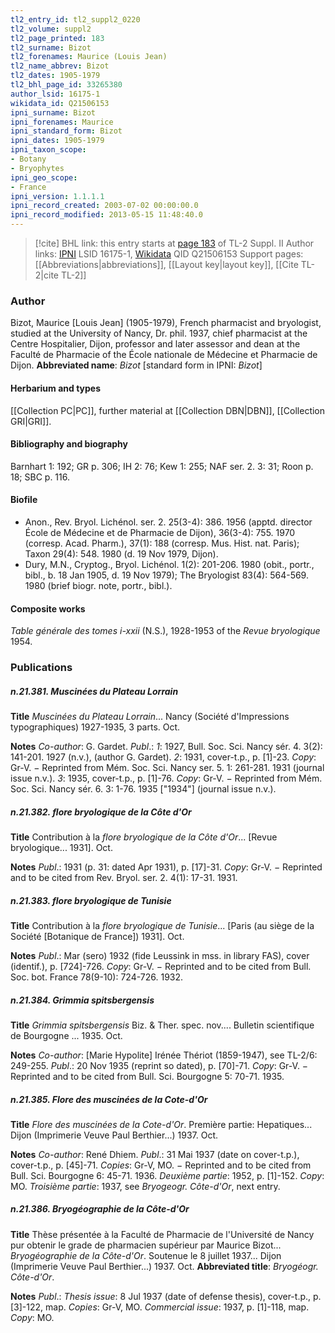 ```yaml
---
tl2_entry_id: tl2_suppl2_0220
tl2_volume: suppl2
tl2_page_printed: 183
tl2_surname: Bizot
tl2_forenames: Maurice (Louis Jean)
tl2_name_abbrev: Bizot
tl2_dates: 1905-1979
tl2_bhl_page_id: 33265380
author_lsid: 16175-1
wikidata_id: Q21506153
ipni_surname: Bizot
ipni_forenames: Maurice
ipni_standard_form: Bizot
ipni_dates: 1905-1979
ipni_taxon_scope: 
- Botany
- Bryophytes
ipni_geo_scope: 
- France
ipni_version: 1.1.1.1
ipni_record_created: 2003-07-02 00:00:00.0
ipni_record_modified: 2013-05-15 11:48:40.0
---
```


> [!cite] BHL link: this entry starts at [page 183](https://www.biodiversitylibrary.org/page/33265380) of TL-2 Suppl. II
> Author links: [IPNI](https://www.ipni.org/a/16175-1) LSID 16175-1, [Wikidata](https://www.wikidata.org/wiki/Q21506153) QID Q21506153
> Support pages: [[Abbreviations|abbreviations]], [[Layout key|layout key]], [[Cite TL-2|cite TL-2]]

### Author

Bizot, Maurice \[Louis Jean\] (1905-1979), French pharmacist and bryologist, studied at the University of Nancy, Dr. phil. 1937, chief pharmacist at the Centre Hospitalier, Dijon, professor and later assessor and dean at the Faculté de Pharmacie of the École nationale de Médecine et Pharmacie de Dijon. 
**Abbreviated name**: *Bizot* \[standard form in IPNI: *Bizot*\]

#### Herbarium and types

[[Collection PC|PC]], further material at [[Collection DBN|DBN]], [[Collection GRI|GRI]].

#### Bibliography and biography

Barnhart 1: 192; GR p. 306; IH 2: 76; Kew 1: 255; NAF ser. 2. 3: 31; Roon p. 18; SBC p. 116.

#### Biofile

- Anon., Rev. Bryol. Lichénol. ser. 2. 25(3-4): 386. 1956 (apptd. director École de Médecine et de Pharmacie de Dijon), 36(3-4): 755. 1970 (corresp. Acad. Pharm.), 37(1): 188 (corresp. Mus. Hist. nat. Paris); Taxon 29(4): 548. 1980 (d. 19 Nov 1979, Dijon).
- Dury, M.N., Cryptog., Bryol. Lichénol. 1(2): 201-206. 1980 (obit., portr., bibl., b. 18 Jan 1905, d. 19 Nov 1979); The Bryologist 83(4): 564-569. 1980 (brief biogr. note, portr., bibl.).

#### Composite works

*Table générale des tomes i-xxii* (N.S.), 1928-1953 of the *Revue bryologique* 1954.

### Publications

##### n.21.381. Muscinées du Plateau Lorrain

**Title**
*Muscinées du Plateau Lorrain*... Nancy (Société d'Impressions typographiques) 1927-1935, 3 parts. Oct.

**Notes**
*Co-author*: G. Gardet.
*Publ*.: *1*: 1927, Bull. Soc. Sci. Nancy sér. 4. 3(2): 141-201. 1927 (n.v.), (author G. Gardet).
*2*: 1931, cover-t.p., p. \[1\]-23. *Copy*: Gr-V. − Reprinted from Mém. Soc. Sci. Nancy ser. 5. 1: 261-281. 1931 (journal issue n.v.).
*3*: 1935, cover-t.p., p. \[1\]-76. *Copy*: Gr-V. − Reprinted from Mém. Soc. Sci. Nancy sér. 6. 3: 1-76. 1935 \["1934"\] (journal issue n.v.).

##### n.21.382. flore bryologique de la Côte d'Or

**Title**
Contribution à la *flore bryologique de la Côte d'Or*... \[Revue bryologique... 1931\]. Oct.

**Notes**
*Publ*.: 1931 (p. 31: dated Apr 1931), p. \[17\]-31. *Copy*: Gr-V. − Reprinted and to be cited from Rev. Bryol. ser. 2. 4(1): 17-31. 1931.

##### n.21.383. flore bryologique de Tunisie

**Title**
Contribution à la *flore bryologique de Tunisie*... \[Paris (au siège de la Société \[Botanique de France\]) 1931\]. Oct.

**Notes**
*Publ*.: Mar (sero) 1932 (fide Leussink in mss. in library FAS), cover (identif.), p. \[724\]-726.
*Copy*: Gr-V. − Reprinted and to be cited from Bull. Soc. bot. France 78(9-10): 724-726. 1932.

##### n.21.384. Grimmia spitsbergensis

**Title**
*Grimmia spitsbergensis* Biz. & Ther. spec. nov.... Bulletin scientifique de Bourgogne ... 1935. Oct.

**Notes**
*Co-author*: \[Marie Hypolite\] Irénée Thériot (1859-1947), see TL-2/6: 249-255.
*Publ*.: 20 Nov 1935 (reprint so dated), p. \[70\]-71. *Copy*: Gr-V. − Reprinted and to be cited from Bull. Sci. Bourgogne 5: 70-71. 1935.

##### n.21.385. Flore des muscinées de la Cote-d'Or

**Title**
*Flore des muscinées de la Cote-d'Or*. Première partie: Hepatiques... Dijon (Imprimerie Veuve Paul Berthier...) 1937. Oct.

**Notes**
*Co-author*: René Dhiem.
*Publ*.: 31 Mai 1937 (date on cover-t.p.), cover-t.p., p. \[45\]-71. *Copies*: Gr-V, MO. − Reprinted and to be cited from Bull. Sci. Bourgogne 6: 45-71. 1936.
*Deuxième partie*: 1952, p. \[1\]-152. *Copy*: MO.
*Troisième partie*: 1937, see *Bryogeogr. Côte-d'Or*, next entry.

##### n.21.386. Bryogéographie de la Côte-d'Or

**Title**
Thèse présentée à la Faculté de Pharmacie de l'Université de Nancy pur obtenir le grade de pharmacien supérieur par Maurice Bizot... *Bryogéographie de la Côte-d'Or*. Soutenue le 8 juillet 1937... Dijon (Imprimerie Veuve Paul Berthier...) 1937. Oct.
**Abbreviated title**: *Bryogéogr. Côte-d'Or*.

**Notes**
*Publ*.: *Thesis issue*: 8 Jul 1937 (date of defense thesis), cover-t.p., p. \[3\]-122, map. *Copies*: Gr-V, MO.
*Commercial issue*: 1937, p. \[1\]-118, map. *Copy*: MO.

